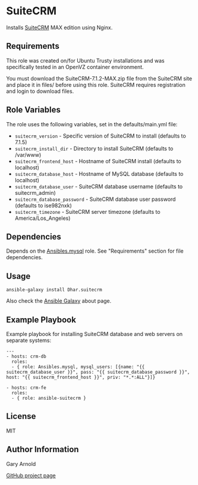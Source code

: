 SuiteCRM
======

Installs [SuiteCRM](http://suitecrm.com/) MAX edition using Nginx.

Requirements
------------

This role was created on/for Ubuntu Trusty installations and was specifically tested in an OpenVZ container environment.

You must download the SuiteCRM-7.1.2-MAX.zip file from the SuiteCRM site and place it in files/ before using this role.  SuiteCRM requires registration and login to download files.

Role Variables
--------------

The role uses the following variables, set in the defaults/main.yml file:

* `suitecrm_version` - Specific version of SuiteCRM to install (defaults to 7.1.5)
* `suitecrm_install_dir` - Directory to install SuiteCRM (defaults to /var/www)
* `suitecrm_frontend_host` - Hostname of SuiteCRM install (defaults to localhost)
* `suitecrm_database_host` - Hostname of MySQL database (defaults to localhost)
* `suitecrm_database_user` - SuiteCRM database username (defaults to suitecrm_admin)
* `suitecrm_database_password` - SuiteCRM database user password (defaults to ise982nxk)
* `suitecrm_timezone` - SuiteCRM server timezone (defaults to America/Los_Angeles)

Dependencies
------------

Depends on the [Ansibles.mysql](https://galaxy.ansible.com/list#/roles/509) role.  See "Requirements" section for file dependencies.

Usage
-----

    ansible-galaxy install Dhar.suitecrm

Also check the [Ansible Galaxy](https://galaxy.ansibleworks.com/intro) about page.

Example Playbook
-------------------------

Example playbook for installing SuiteCRM database and web servers on separate systems:

    ---
    - hosts: crm-db
      roles:
      - { role: Ansibles.mysql, mysql_users: [{name: "{{ suitecrm_database_user }}", pass: "{{ suitecrm_database_password }}", host: "{{ suitecrm_frontend_host }}", priv: "*.*:ALL"}]}

    - hosts: crm-fe
      roles:
      - { role: ansible-suitecrm }

License
-------

MIT

Author Information
------------------

Gary Arnold

[GitHub project page](https://github.com/Dhar/ansible-suitecrm)
